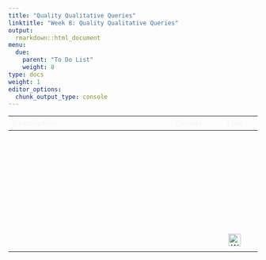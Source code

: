 ```yaml
---
title: "Quality Qualitative Queries"
linktitle: "Week 8: Quality Qualitative Queries"
output:
  rmarkdown::html_document
menu:
  due:
    parent: "To Do List"
    weight: 8
type: docs
weight: 1
editor_options: 
  chunk_output_type: console
---
```

<script src="/rmarkdown-libs/kePrint/kePrint.js"></script>
<link href="/rmarkdown-libs/lightable/lightable.css" rel="stylesheet" />





<center>
<table class="table" style="width: auto !important; margin-left: auto; margin-right: auto;">
 <thead>
  <tr>
   <th style="text-align:left;color: #f7f7f7 !important;vertical-align: middle !important;"> Description </th>
   <th style="text-align:center;color: #f7f7f7 !important;vertical-align: middle !important;"> Details </th>
   <th style="text-align:center;color: #f7f7f7 !important;vertical-align: middle !important;"> Link </th>
  </tr>
 </thead>
<tbody>
  <tr>
   <td style="text-align:left;width: 20em; color: #ffffff !important;vertical-align: middle !important;"> Read <i>Do It for the Culture: The Case for Memes in Qualitative Research</i> </td>
   <td style="text-align:center;width: 5em; color: #ffffff !important;vertical-align: middle !important;"> <a href="/readings/08-readings/#read-a-paper"><span style="font-size: 25px; color: #89cff0;"><i class="fas fa-info-circle"></i></span></a> </td>
   <td style="text-align:center;width: 5em; color: #ffffff !important;vertical-align: middle !important;">  </td>
  </tr>
  <tr>
   <td style="text-align:left;width: 20em; color: #ffffff !important;vertical-align: middle !important;"> Review a finished version of the in-class presentations <i>A Brief Overview of Qualitative Data Analysis</i>, <i>Cohen’s Kappa</i>, and <i>Plan for Second Half of Class</i> </td>
   <td style="text-align:center;width: 5em; color: #ffffff !important;vertical-align: middle !important;"> <a href="/materials/08-materials/#in-class-notes"><span style="font-size: 25px; color: #89cff0;"><i class="fas fa-info-circle"></i></span></a> </td>
   <td style="text-align:center;width: 5em; color: #ffffff !important;vertical-align: middle !important;">  </td>
  </tr>
  <tr>
   <td style="text-align:left;width: 20em; color: #ffffff !important;vertical-align: middle !important;"> Take a look at a Qualitative Methods repository </td>
   <td style="text-align:center;width: 5em; color: #ffffff !important;vertical-align: middle !important;"> <a href="/extras/08-extras/#external-repository"><span style="font-size: 25px; color: #89cff0;"><i class="fas fa-info-circle"></i></span></a> </td>
   <td style="text-align:center;width: 5em; color: #ffffff !important;vertical-align: middle !important;">  </td>
  </tr>
  <tr>
   <td style="text-align:left;width: 20em; color: #ffffff !important;vertical-align: middle !important;"> Submit <i>L3: Expanding the Literature Review</i> </td>
   <td style="text-align:center;width: 5em; color: #ffffff !important;vertical-align: middle !important;"> <a href="/deliverables/03-l3/"><span style="font-size: 25px; color: #89cff0;"><i class="fas fa-info-circle"></i></span></a> </td>
   <td style="text-align:center;width: 5em; color: #ffffff !important;vertical-align: middle !important;"> <a href="https://ecampus.wvu.edu" target="_blank"><img src="/logos/wvu-gold-ico.png" alt="WVU icon" width="25"></a> </td>
  </tr>
</tbody>
</table>
</center>
